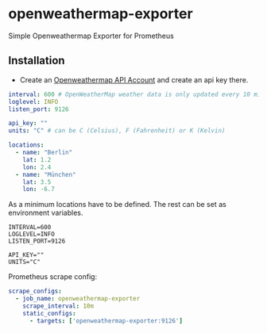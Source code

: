 # openweathermap-exporter
Simple Openweathermap Exporter for Prometheus

## Installation

* Create an [Openweathermap API Account](https://openweathermap.org/api) and create an api key there.

```yaml
interval: 600 # OpenWeatherMap weather data is only updated every 10 minutes. So there is no need to poll more often than that.
loglevel: INFO
listen_port: 9126

api_key: ""
units: "C" # can be C (Celsius), F (Fahrenheit) or K (Kelvin)

locations:
  - name: "Berlin"
    lat: 1.2
    lon: 2.4
  - name: "München"
    lat: 3.5
    lon: -6.7
```

As a minimum locations have to be defined. The rest can be set as environment variables.
```
INTERVAL=600
LOGLEVEL=INFO
LISTEN_PORT=9126

API_KEY=""
UNITS="C"
```

Prometheus scrape config:
```yaml
scrape_configs:
  - job_name: openweathermap-exporter
    scrape_interval: 10m
    static_configs:
      - targets: ['openweathermap-exporter:9126']

